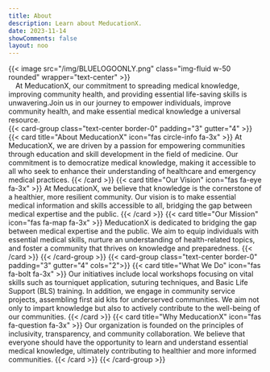 ```yaml
---
title: About
description: Learn about MeducationX.
date: 2023-11-14
showComments: false
layout: noo
---
```


{{< image src="/img/BLUELOGOONLY.png" class="img-fluid w-50 rounded" wrapper="text-center" >}}
\
&emsp;At MeducationX, our commitment to spreading medical knowledge, improving community health, and providing essential life-saving skills is unwavering.Join us in our journey to empower individuals, improve community health, and make essential medical knowledge a universal resource.
\
{{< card-group class="text-center border-0" padding="3" gutter="4" >}}
    {{< card title="About MeducationX" icon="fas circle-info fa-3x" >}}
        At MeducationX, we are driven by a passion for empowering communities through education and skill development in the field of medicine. Our commitment is to democratize medical knowledge, making it accessible to all who seek to enhance their understanding of healthcare and emergency medical practices.
    {{< /card >}}
    {{< card title="Our Vision" icon="fas fa-eye fa-3x" >}}
        At MeducationX, we believe that knowledge is the cornerstone of a healthier, more resilient community. Our vision is to make essential medical information and skills accessible to all, bridging the gap between medical expertise and the public.
    {{< /card >}}
    {{< card title="Our Mission" icon="fas fa-map fa-3x" >}}
        MeducationX is dedicated to bridging the gap between medical expertise and the public. We aim to equip individuals with essential medical skills, nurture an understanding of health-related topics, and foster a community that thrives on knowledge and preparedness.
    {{< /card >}}
{{< /card-group >}}
{{< card-group class="text-center border-0" padding="3" gutter="4" cols="2">}}
    {{< card title="What We Do" icon="fas fa-bolt fa-3x" >}}
        Our initiatives include local workshops focusing on vital skills such as tourniquet application, suturing techniques, and Basic Life Support (BLS) training. In addition, we engage in community service projects, assembling first aid kits for underserved communities. We aim not only to impart knowledge but also to actively contribute to the well-being of our communities.
    {{< /card >}}
    {{< card title="Why MeducationX" icon="fas fa-question fa-3x" >}}
        Our organization is founded on the principles of inclusivity, transparency, and community collaboration. We believe that everyone should have the opportunity to learn and understand essential medical knowledge, ultimately contributing to healthier and more informed communities.
    {{< /card >}}
{{< /card-group >}}